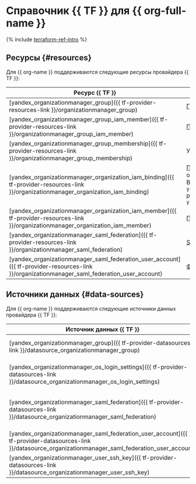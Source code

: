 # Справочник {{ TF }} для {{ org-full-name }}

{% include [terraform-ref-intro](../_includes/terraform-ref-intro.md) %}

## Ресурсы {#resources}

Для {{ org-name }} поддерживаются следующие ресурсы провайдера {{ TF }}:

| **Ресурс {{ TF }}** | **Ресурс {{ yandex-cloud }}** |
| --- | --- |
| [yandex_organizationmanager_group]({{ tf-provider-resources-link }}/organizationmanager_group) | [Группа пользователей](./concepts/groups.md) |
| [yandex_organizationmanager_group_iam_member]({{ tf-provider-resources-link }}/organizationmanager_group_iam_member) | [Привязка](../iam/concepts/access-control/index.md#access-bindings) прав доступа к группе пользователей |
| [yandex_organizationmanager_group_membership]({{ tf-provider-resources-link }}/organizationmanager_group_membership) | Участник группы пользователей |
| [yandex_organizationmanager_organization_iam_binding]({{ tf-provider-resources-link }}/organizationmanager_organization_iam_binding) | [Привязка](../iam/concepts/access-control/index.md#access-bindings) прав доступа к организации. Имеет ограничение в 1000 привязок на ресурс. <br>Вместо `yandex_organizationmanager_organization_iam_binding` рекомендуется использовать `yandex_organizationmanager_organization_iam_member` |
| [yandex_organizationmanager_organization_iam_member]({{ tf-provider-resources-link }}/organizationmanager_organization_iam_member) | [Привязка](../iam/concepts/access-control/index.md#access-bindings) прав доступа к организации |
| [yandex_organizationmanager_saml_federation]({{ tf-provider-resources-link }}/organizationmanager_saml_federation) | [SAML-совместимая федерация удостоверений](./concepts/add-federation.md) |
| [yandex_organizationmanager_saml_federation_user_account]({{ tf-provider-resources-link }}/organizationmanager_saml_federation_user_account) | [Федеративный пользователь](./concepts/add-federation.md#saml-authentication) |

## Источники данных {#data-sources}

Для {{ org-name }} поддерживаются следующие источники данных провайдера {{ TF }}:

| **Источник данных {{ TF }}** | **Описание** |
| --- | --- |
| [yandex_organizationmanager_group]({{ tf-provider-datasources-link }}/datasource_organizationmanager_group) |  Информация о [группе пользователей](./concepts/groups.md) |
| [yandex_organizationmanager_os_login_settings]({{ tf-provider-datasources-link }}/datasource_organizationmanager_os_login_settings) | Информация о настройках доступа по [OS Login](./concepts/os-login.md) |
| [yandex_organizationmanager_saml_federation]({{ tf-provider-datasources-link }}/datasource_organizationmanager_saml_federation) |  Информация о [SAML-совместимой федерации удостоверений](./concepts/add-federation.md) |
| [yandex_organizationmanager_saml_federation_user_account]({{ tf-provider-datasources-link }}/datasource_organizationmanager_saml_federation_user_account) | Информация о [федеративном пользователе](./concepts/add-federation.md#saml-authentication) |
| [yandex_organizationmanager_user_ssh_key]({{ tf-provider-datasources-link }}/datasource_organizationmanager_user_ssh_key) | Информация об [SSH-ключе](../glossary/ssh-keygen.md) пользователя |